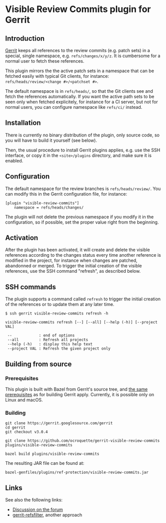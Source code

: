 # Visible Review Commits plugin for Gerrit

## Introduction


[Gerrit](https://www.gerritcodereview.com/) keeps all references to the review commits (e.g. patch sets) in a special, single namespace, e.g. ```refs/changes/x/y/z```. It is cumbersome for a normal user to fetch these references.

This plugin mirrors the the active patch sets in a namespace that can be fetched easily with typical Git clients, for instance:
```refs/heads/review/<change #>/<patchset #>```. 

The default namespace is in `refs/heads/`, so that the Git clients see and fetch the references automatically. If you want the active path sets to be seen only when fetched explicitely, for instance for a CI server, but not for normal users, you can configure namespace like `refs/ci/` instead.

## Installation

There is currently no binary distribution of the plugin, only source code, so you will have to build it yourself (see below).

Then, the usual procedure to install Gerrit plugins applies, e.g. use the SSH interface, or copy it in the ```<site>/plugins``` directory, and make sure it is enabled.


## Configuration

The default namespace for the review branches is ```refs/heads/review/```.
You can modify this in the Gerrit configuration file, for instance:

```
[plugin "visible-review-commits"]    
    namespace = refs/heads/changes/
```

The plugin will not delete the previous namespace if you modify it in the configuration, so if possible, set the proper value right from the beginning.

## Activation

After the plugin has been activated, it will create and delete the visible references according to the changes status every time another reference is modified in the project, for instance when changes are patched, abandonned or merged. To trigger the initial creation of the visible references, use the SSH command "refresh", as described below. 

## SSH commands

The plugin supports a command called `refresh` to trigger the initial creation of the references or to update them at any later time.

```
$ ssh gerrit visible-review-commits refresh -h

visible-review-commits refresh [--] [--all] [--help (-h)] [--project VAL]

 --            : end of options
 --all         : Refresh all projects
 --help (-h)   : display this help text
 --project VAL : Refresh the given project only
```

## Building from source

### Prerequisites

This plugin is built with Bazel from Gerrit's source tree, and [the same prerequisites](https://gerrit-review.googlesource.com/Documentation/dev-bazel.html) as for building Gerrit apply. Currently, it is possible only on Linux and macOS.

### Building

```
git clone https://gerrit.googlesource.com/gerrit
cd gerrit
git checkout v3.0.4

git clone https://github.com/ocroquette/gerrit-visible-review-commits plugins/visible-review-commits

bazel build plugins/visible-review-commits
```

The resulting JAR file can be found at:

```
bazel-genfiles/plugins/ref-protection/visible-review-commits.jar
```

## Links

See also the following links:

* [Discussion on the forum](https://groups.google.com/forum/#!topic/repo-discuss/7QgLHhK6Qw0)
* [gerrit-refsfilter](https://github.com/GerritForge/gerrit-refsfilter), another approach


